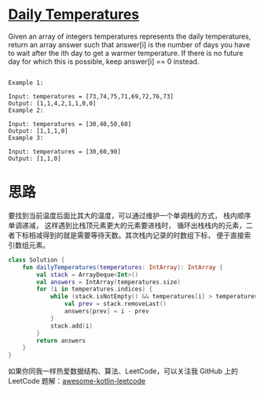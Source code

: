 # [Daily Temperatures][title]

Given an array of integers temperatures represents the daily temperatures, return an array answer such that answer[i] is the number of days you have to wait after the ith day to get a warmer temperature. 
If there is no future day for which this is possible, keep answer[i] == 0 instead.

```

Example 1:

Input: temperatures = [73,74,75,71,69,72,76,73]
Output: [1,1,4,2,1,1,0,0]
Example 2:

Input: temperatures = [30,40,50,60]
Output: [1,1,1,0]
Example 3:

Input: temperatures = [30,60,90]
Output: [1,1,0]
```

# 思路
要找到当前温度后面比其大的温度，可以通过维护一个单调栈的方式， 栈内顺序单调递减， 这样遇到比栈顶元素更大的元素要进栈时，
循环出栈栈内的元素，二者下标相减得到的就是需要等待天数。其次栈内记录的时数组下标， 便于直接索引数组元素。

```kotlin
class Solution {
    fun dailyTemperatures(temperatures: IntArray): IntArray {
        val stack = ArrayDeque<Int>()
        val answers = IntArray(temperatures.size)
        for (i in temperatures.indices) {
            while (stack.isNotEmpty() && temperatures[i] > temperatures[stack.last()]) {
                val prev = stack.removeLast()
                answers[prev] = i - prev
            }
            stack.add(i)
        }
        return answers
    }
}
```

如果你同我一样热爱数据结构、算法、LeetCode，可以关注我 GitHub 上的 LeetCode 题解：[awesome-kotlin-leetcode][akl]



[title]: https://leetcode.cn/problems/daily-temperatures/description/
[akl]: https://github.com/NightXlt/awesome-kotlin-leetcode
